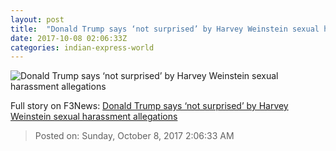 ```yaml
---
layout: post
title:  "Donald Trump says ‘not surprised’ by Harvey Weinstein sexual harassment allegations"
date: 2017-10-08 02:06:33Z
categories: indian-express-world
---
```


![Donald Trump says ‘not surprised’ by Harvey Weinstein sexual harassment allegations](http://images.indianexpress.com/2017/10/trump-759.jpg?w=759)




Full story on F3News: [Donald Trump says ‘not surprised’ by Harvey Weinstein sexual harassment allegations](http://www.f3nws.com/n/G3QTSD)

> Posted on: Sunday, October 8, 2017 2:06:33 AM
